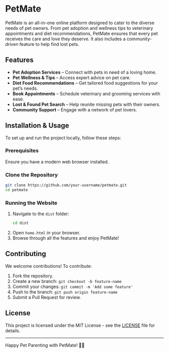 # PetMate

PetMate is an all-in-one online platform designed to cater to the diverse needs of pet owners. From pet adoption and wellness tips to veterinary appointments and diet recommendations, PetMate ensures that every pet receives the care and love they deserve. It also includes a community-driven feature to help find lost pets.

## Features
- **Pet Adoption Services** – Connect with pets in need of a loving home.
- **Pet Wellness & Tips** – Access expert advice on pet care.
- **Diet Food Recommendations** – Get tailored food suggestions for your pet’s needs.
- **Book Appointments** – Schedule veterinary and grooming services with ease.
- **Lost & Found Pet Search** – Help reunite missing pets with their owners.
- **Community Support** – Engage with a network of pet lovers.

## Installation & Usage
To set up and run the project locally, follow these steps:

### Prerequisites
Ensure you have a modern web browser installed.

### Clone the Repository
```sh
git clone https://github.com/your-username/petmate.git
cd petmate
```

### Running the Website
1. Navigate to the `dist` folder:
   ```sh
   cd dist
   ```
2. Open `home.html` in your browser.
3. Browse through all the features and enjoy PetMate!

## Contributing
We welcome contributions! To contribute:
1. Fork the repository.
2. Create a new branch: `git checkout -b feature-name`
3. Commit your changes: `git commit -m 'Add some feature'`
4. Push to the branch: `git push origin feature-name`
5. Submit a Pull Request for review.

## License
This project is licensed under the MIT License - see the [LICENSE](LICENSE) file for details.

---
Happy Pet Parenting with PetMate! 🐶🐱

